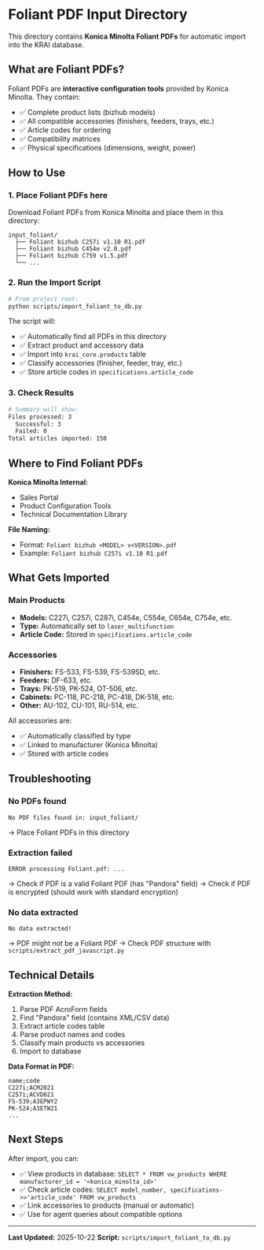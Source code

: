 # Foliant PDF Input Directory

This directory contains **Konica Minolta Foliant PDFs** for automatic import into the KRAI database.

## What are Foliant PDFs?

Foliant PDFs are **interactive configuration tools** provided by Konica Minolta. They contain:

- ✅ Complete product lists (bizhub models)
- ✅ All compatible accessories (finishers, feeders, trays, etc.)
- ✅ Article codes for ordering
- ✅ Compatibility matrices
- ✅ Physical specifications (dimensions, weight, power)

## How to Use

### 1. Place Foliant PDFs here

Download Foliant PDFs from Konica Minolta and place them in this directory:

```
input_foliant/
  ├── Foliant bizhub C257i v1.10 R1.pdf
  ├── Foliant bizhub C454e v2.0.pdf
  ├── Foliant bizhub C759 v1.5.pdf
  └── ...
```

### 2. Run the Import Script

```bash
# From project root:
python scripts/import_foliant_to_db.py
```

The script will:
- ✅ Automatically find all PDFs in this directory
- ✅ Extract product and accessory data
- ✅ Import into `krai_core.products` table
- ✅ Classify accessories (finisher, feeder, tray, etc.)
- ✅ Store article codes in `specifications.article_code`

### 3. Check Results

```bash
# Summary will show:
Files processed: 3
  Successful: 3
  Failed: 0
Total articles imported: 150
```

## Where to Find Foliant PDFs

**Konica Minolta Internal:**
- Sales Portal
- Product Configuration Tools
- Technical Documentation Library

**File Naming:**
- Format: `Foliant bizhub <MODEL> v<VERSION>.pdf`
- Example: `Foliant bizhub C257i v1.10 R1.pdf`

## What Gets Imported

### Main Products
- **Models:** C227i, C257i, C287i, C454e, C554e, C654e, C754e, etc.
- **Type:** Automatically set to `laser_multifunction`
- **Article Code:** Stored in `specifications.article_code`

### Accessories
- **Finishers:** FS-533, FS-539, FS-539SD, etc.
- **Feeders:** DF-633, etc.
- **Trays:** PK-519, PK-524, OT-506, etc.
- **Cabinets:** PC-118, PC-218, PC-418, DK-518, etc.
- **Other:** AU-102, CU-101, RU-514, etc.

All accessories are:
- ✅ Automatically classified by type
- ✅ Linked to manufacturer (Konica Minolta)
- ✅ Stored with article codes

## Troubleshooting

### No PDFs found
```
No PDF files found in: input_foliant/
```
→ Place Foliant PDFs in this directory

### Extraction failed
```
ERROR processing Foliant.pdf: ...
```
→ Check if PDF is a valid Foliant PDF (has "Pandora" field)
→ Check if PDF is encrypted (should work with standard encryption)

### No data extracted
```
No data extracted!
```
→ PDF might not be a Foliant PDF
→ Check PDF structure with `scripts/extract_pdf_javascript.py`

## Technical Details

**Extraction Method:**
1. Parse PDF AcroForm fields
2. Find "Pandora" field (contains XML/CSV data)
3. Extract article codes table
4. Parse product names and codes
5. Classify main products vs accessories
6. Import to database

**Data Format in PDF:**
```
name;code
C227i;ACM2021
C257i;ACVD021
FS-539;A3EPWY2
PK-524;A3ETW21
...
```

## Next Steps

After import, you can:
- ✅ View products in database: `SELECT * FROM vw_products WHERE manufacturer_id = '<konica_minolta_id>'`
- ✅ Check article codes: `SELECT model_number, specifications->>'article_code' FROM vw_products`
- ✅ Link accessories to products (manual or automatic)
- ✅ Use for agent queries about compatible options

---

**Last Updated:** 2025-10-22
**Script:** `scripts/import_foliant_to_db.py`
